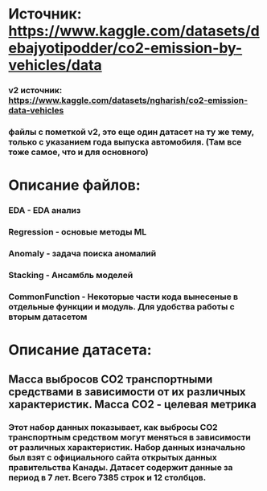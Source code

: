 # Источник: https://www.kaggle.com/datasets/debajyotipodder/co2-emission-by-vehicles/data

### v2 источник: https://www.kaggle.com/datasets/ngharish/co2-emission-data-vehicles
### файлы с пометкой v2, это еще один датасет на ту же тему, только с указанием года выпуска автомобиля. (Там все тоже самое, что и для основного)



# Описание файлов:
### EDA - EDA анализ
### Regression - основые методы ML
### Anomaly - задача поиска аномалий
### Stacking - Ансамбль моделей
### CommonFunction - Некоторые части кода вынесеные в отдельные функции и модуль. Для удобства работы с вторым датасетом

# Описание датасета:
## Масса выбросов CO2 транспортными средствами в зависимости от их различных характеристик. Масса CO2 - целевая метрика
### Этот набор данных показывает, как выбросы CO2 транспортным средством могут меняться в зависимости от различных характеристик. Набор данных изначально был взят с официального сайта открытых данных правительства Канады. Датасет содержит данные за период в 7 лет. Всего 7385 строк и 12 столбцов. 
